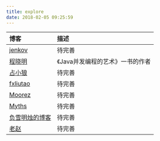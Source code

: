 ```yaml
---
title: explore
date: 2018-02-05 09:25:59
---
```



| 博客 | 描述 |
|:--|:--|
| [jenkov](http://tutorials.jenkov.com/) | 待完善 |
| [程晓明](http://www.infoq.com/cn/profile/%E7%A8%8B%E6%99%93%E6%98%8E) | 《Java并发编程的艺术》一书的作者 |
| [占小狼](https://www.jianshu.com/u/c169fce5179b) | 待完善 |
| [fxliutao](https://www.jianshu.com/u/c169fce5179b) | 待完善 |
| [Moorez](http://shenzekun.cn/) | 待完善 |
| [Myths](https://blog.mythsman.com/) | 待完善 |
| [负雪明烛的博客](http://fuxuemingzhu.me/2017/08/12/hexo-next-polish/) | 待完善 |
| [老赵](http://blog.zhaojie.me/) | 待完善 |
